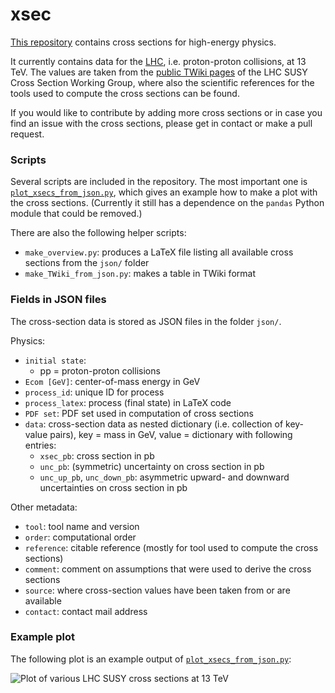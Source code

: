 # xsec
[This repository][1] contains cross sections for high-energy physics.

It currently contains data for the [LHC][2], i.e. proton-proton collisions, at 13 TeV. The values are taken from the [public TWiki pages][3] of the LHC SUSY Cross Section Working Group, where also the scientific references for the tools used to compute the cross sections can be found.

If you would like to contribute by adding more cross sections or in case you find an issue with the cross sections, please get in contact or make a pull request.

[1]: https://github.com/fuenfundachtzig/xsec
[2]: https://home.cern/science/accelerators/large-hadron-collider
[3]: https://twiki.cern.ch/twiki/bin/view/LHCPhysics/SUSYCrossSections

### Scripts
Several scripts are included in the repository. The most important one is [`plot_xsecs_from_json.py`](plot_xsecs_from_json.py), which gives an example how to make a plot with the cross sections. (Currently it still has a dependence on the `pandas` Python module that could be removed.)

There are also the following helper scripts:
* `make_overview.py`: produces a LaTeX file listing all available cross sections from the `json/` folder
* `make_TWiki_from_json.py`: makes a table in TWiki format


### Fields in JSON files
The cross-section data is stored as JSON files in the folder `json/`.

Physics:
* `initial state`: 
  * pp = proton-proton collisions
* `Ecom [GeV]`: center-of-mass energy in GeV
* `process_id`: unique ID for process
* `process_latex`: process (final state) in LaTeX code
* `PDF set`: PDF set used in computation of cross sections
* `data`: cross-section data as nested dictionary (i.e. collection of key-value pairs), key = mass in GeV, value = dictionary with following entries:
  * `xsec_pb`: cross section in pb
  * `unc_pb`: (symmetric) uncertainty on cross section in pb
  * `unc_up_pb`, `unc_down_pb`: asymmetric upward- and downward uncertainties on cross section in pb

Other metadata:
* `tool`: tool name and version
* `order`: computational order
* `reference`: citable reference (mostly for tool used to compute the cross sections)
* `comment`: comment on assumptions that were used to derive the cross sections
* `source`: where cross-section values have been taken from or are available
* `contact`: contact mail address


### Example plot

The following plot is an example output of [`plot_xsecs_from_json.py`](plot_xsecs_from_json.py):
 
![Plot of various LHC SUSY cross sections at 13 TeV](https://twiki.cern.ch/twiki/pub/LHCPhysics/SUSYCrossSections/SUSY_xsecs_20190729.png "LHC SUSY cross sections at 13 TeV")
